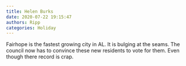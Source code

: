 ```yaml
---
title: Helen Burks
date: 2020-07-22 19:15:47
authors: Ripp
categories: Holiday
---
```


 Fairhope is the fastest growing city in AL. It is bulging at the seams.
The council now has to convince these new residents to vote for them.
Even though there record is crap.